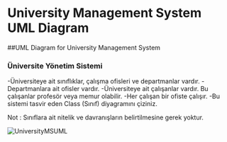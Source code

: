 # University Management System UML Diagram

##UML Diagram for University Management System

### Üniversite Yönetim Sistemi

-Üniversiteye ait sınıflıklar, çalışma ofisleri ve departmanlar vardır.
-Departmanlara ait ofisler vardır.
-Üniversiteye ait çalışanlar vardır. Bu çalışanlar profesör veya memur olabilir.
-Her çalışan bir ofiste çalışır.
-Bu sistemi tasvir eden Class (Sınıf) diyagramını çiziniz.

Not : Sınıflara ait nitelik ve davranışların belirtilmesine gerek yoktur.


![UniversityMSUML](https://user-images.githubusercontent.com/78684394/129797360-e899ecc7-6ec5-4a91-b79f-f9a39ccb3fe1.png)

